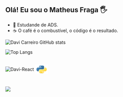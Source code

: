 ## Olá! Eu sou o Matheus Fraga 🖐️

- 🌱 Estudande de ADS.
- ☕ O café é o combustível, o código é o resultado.

![Davi Carreiro GitHub stats](https://github-readme-stats.vercel.app/api?username=Davi-info&show_icons=true&theme=radical)

![Top Langs](https://github-readme-stats.vercel.app/api/top-langs/?username=Davi-info&layout=compact)

<div style="display: inline_block"><br>
  <img align="center" alt="Davi-React" height="30" width="40" src="https://cdn.jsdelivr.net/gh/devicons/devicon@latest/icons/java/java-plain.svg">
  <img align="center" alt="Davi-Python" height="30" width="40" src="https://raw.githubusercontent.com/devicons/devicon/master/icons/python/python-original.svg">
</div>

#

<div> 
  <a href="https://www.instagram.com/davicarreirob/?next=%2F" target="_blank"><img src="https://img.shields.io/badge/-Instagram-%23E4405F?style=for-the-badge&logo=instagram&logoColor=white" target="_blank"></a>
</div>
